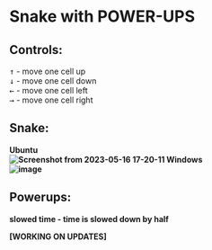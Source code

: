 # Snake with POWER-UPS

## Controls:
<kbd>↑</kbd> - move one cell up <br>
<kbd>↓</kbd> - move one cell down <br>
<kbd>←</kbd> - move one cell left <br>
<kbd>→</kbd> - move one cell right
## Snake:
<b>Ubuntu <br>
 ![Screenshot from 2023-05-16 17-20-11](https://github.com/dragosc1/Snake-with-POWER-UPS/assets/99143914/67607476-3d1a-4b88-8e70-3902f9ac93e3)
<b> Windows <br>
![image](https://user-images.githubusercontent.com/99143914/228949573-33b23b7d-66a7-4269-b24b-bc6012e54ec2.png)
## Powerups:
slowed time - time is slowed down by half

[WORKING ON UPDATES]
